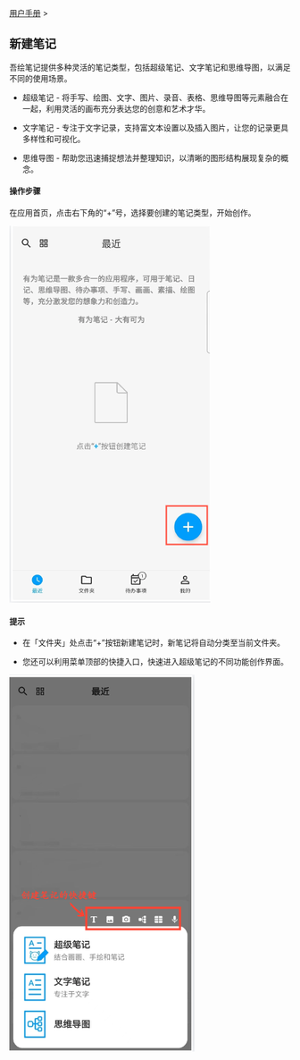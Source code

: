 [用户手册](/dragonnest/drawnote/manual/zh) > 

新建笔记
---
吾绘笔记提供多种灵活的笔记类型，包括超级笔记、文字笔记和思维导图，以满足不同的使用场景。

- 超级笔记 - 将手写、绘图、文字、图片、录音、表格、思维导图等元素融合在一起，利用灵活的画布充分表达您的创意和艺术才华。


- 文字笔记 - 专注于文字记录，支持富文本设置以及插入图片，让您的记录更具多样性和可视化。


- 思维导图 - 帮助您迅速捕捉想法并整理知识，以清晰的图形结构展现复杂的概念。
#### 操作步骤

在应用首页，点击右下角的“+”号，选择要创建的笔记类型，开始创作。

![new_note](imgs/new_note1.png)

#### 提示

- 在「文件夹」处点击“+”按钮新建笔记时，新笔记将自动分类至当前文件夹。

- 您还可以利用菜单顶部的快捷入口，快速进入超级笔记的不同功能创作界面。

![new_note](imgs/new_note2.png)